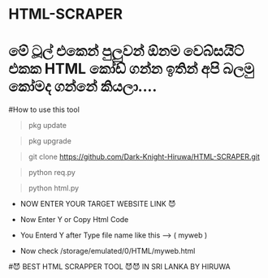 # HTML-SCRAPER
# මේ ටූල් එකෙන් පුලුවන් ඕනම වෙබ්සයිට් එකක HTML කෝඩ් ගන්න ඉතින් අපි බලමු කෝමද ගන්නේ කියලා....

#How to use this tool

> pkg update

> pkg upgrade

> git clone https://github.com/Dark-Knight-Hiruwa/HTML-SCRAPER.git

> python req.py

> python html.py

- NOW ENTER YOUR TARGET WEBSITE LINK 😈

- Now Enter Y or Copy Html Code

- You Enterd Y after Type file name like this --> ( myweb )

- Now check /storage/emulated/0/HTML/myweb.html


#😈 BEST HTML SCRAPPER TOOL 😈😈 IN SRI LANKA BY HIRUWA
